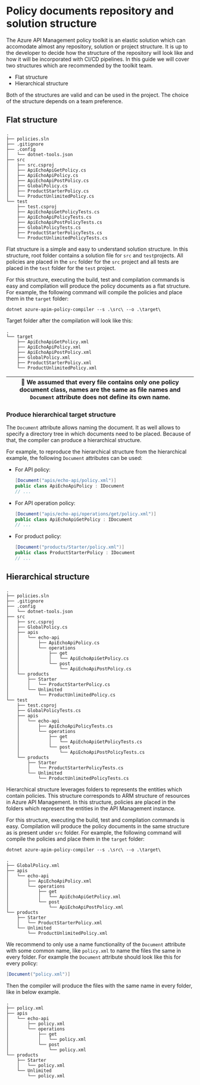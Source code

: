 # Policy documents repository and solution structure

The Azure API Management policy toolkit is an elastic solution which can accomodate almost any repository, solution or
project structure. It is up to the developer to decide how the structure of the repository will look like and how it will
be incorporated with CI/CD pipelines. In this guide we will cover two structures which are recommended by the toolkit
team.

* Flat structure
* Hierarchical structure

Both of the structures are valid and can be used in the project. The choice of the structure depends on a team
preference.

## Flat structure

```
.
├── policies.sln
├── .gitignore
├── .config
│   └── dotnet-tools.json
├── src
│   ├── src.csproj
│   ├── ApiEchoApiGetPolicy.cs
│   ├── ApiEchoApiPolicy.cs
│   ├── ApiEchoApiPostPolicy.cs
│   ├── GlobalPolicy.cs
│   ├── ProductStarterPolicy.cs
│   └── ProductUnlimitedPolicy.cs
└── test 
    ├── test.csproj
    ├── ApiEchoApiGetPolicyTests.cs
    ├── ApiEchoApiPolicyTests.cs
    ├── ApiEchoApiPostPolicyTests.cs
    ├── GlobalPolicyTests.cs
    ├── ProductStarterPolicyTests.cs
    └── ProductUnlimitedPolicyTests.cs
```

Flat structure is a simple and easy to understand solution structure. In this structure, root folder contains a solution
file for `src` and `test`projects. All policies are placed in the `src` folder for the `src` project and all tests are
placed in the `test` folder for the `test` project.

For this structure, executing the build, test and compilation commands is easy and compilation will produce the policy
documents as a flat structure. For example, the following command will compile the policies and place them in
the `target` folder:

```shell
dotnet azure-apim-policy-compiler --s .\src\ --o .\target\
```

Target folder after the compilation will look like this:

```
.
└── target
    ├── ApiEchoApiGetPolicy.xml
    ├── ApiEchoApiPolicy.xml
    ├── ApiEchoApiPostPolicy.xml
    ├── GlobalPolicy.xml
    ├── ProductStarterPolicy.xml
    └── ProductUnlimitedPolicy.xml
```

| :page_facing_up: We assumed that every file contains only one policy document class, names are the same as file names and `Document` attribute does not define its own name. |
|------------------------------------------------------------------------------------------------------------------------------------------------------------------------------|

### Produce hierarchical target structure

The `Document` attribute allows naming the document. It as well allows to specify a directory tree in which documents
need to be placed. Because of that, the compiler can produce a hierarchical structure.

For example, to reproduce the hierarchical structure from the hierarchical example, the following `Document` attributes
can be used:

* For API policy:
    ```csharp
    [Document("apis/echo-api/policy.xml")]
    public class ApiEchoApiPolicy : IDocument 
    // ...
    ```
* For API operation policy:
    ```csharp
    [Document("apis/echo-api/operations/get/policy.xml")]
    public class ApiEchoApiGetPolicy : IDocument 
    // ...
    ```
* For product policy:
    ```csharp
    [Document("products/Starter/policy.xml")]
    public class ProductStarterPolicy : IDocument 
    // ...
    ```

## Hierarchical structure

```
.
├── policies.sln
├── .gitignore
├── .config
│   └── dotnet-tools.json
├── src
│   ├── src.csproj
│   ├── GlobalPolicy.cs
│   ├── apis
│   │   └── echo-api
│   │       ├── ApiEchoApiPolicy.cs
│   │       └── operations
│   │           ├── get
│   │           │   └── ApiEchoApiGetPolicy.cs
│   │           └── post
│   │               └── ApiEchoApiPostPolicy.cs
│   └── products
│       ├── Starter
│       │   └── ProductStarterPolicy.cs
│       └── Unlimited
│           └── ProductUnlimitedPolicy.cs
└── test
    ├── test.csproj
    ├── GlobalPolicyTests.cs
    ├── apis
    │   └── echo-api
    │       ├── ApiEchoApiPolicyTests.cs
    │       └── operations
    │           ├── get
    │           │   └── ApiEchoApiGetPolicyTests.cs
    │           └── post
    │               └── ApiEchoApiPostPolicyTests.cs
    └── products
        ├── Starter
        │   └── ProductStarterPolicyTests.cs
        └── Unlimited
            └── ProductUnlimitedPolicyTests.cs
```

Hierarchical structure leverages folders to represents the entities which contain policies. This structure corresponds
to ARM structure of resources in Azure API Management. In this structure, policies are placed in the folders which
represent the entities in the API Management instance.

For this structure, executing the build, test and compilation commands is easy. Compilation will produce the policy
documents in the same structure as is present under `src` folder. For example, the following command will compile the
policies and place them in the `target` folder:

```shell
dotnet azure-apim-policy-compiler --s .\src\ --o .\target\
```

```
.
├── GlobalPolicy.xml
├── apis
│   └── echo-api
│       ├── ApiEchoApiPolicy.xml
│       └── operations
│           ├── get
│           │   └── ApiEchoApiGetPolicy.xml
│           └── post
│               └── ApiEchoApiPostPolicy.xml
└── products
    ├── Starter
    │   └── ProductStarterPolicy.xml
    └── Unlimited
        └── ProductUnlimitedPolicy.xml
```

We recommend to only use a name functionality of the `Document` attribute with some common name, like `policy.xml` to
name the files the same in every folder. For example the `Document` attribute should look like this for every policy:

```csharp
[Document("policy.xml")]
```

Then the compiler will produce the files with the same name in every folder, like in below example.

```
.
├── policy.xml
├── apis
│   └── echo-api
│       ├── policy.xml
│       └── operations
│           ├── get
│           │   └── policy.xml
│           └── post
│               └── policy.xml
└── products
    ├── Starter
    │   └── policy.xml
    └── Unlimited
        └── policy.xml
```

